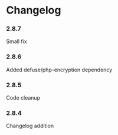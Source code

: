 # Changelog

### 2.8.7
Small fix

### 2.8.6
Added defuse/php-encryption dependency

### 2.8.5
Code cleanup

### 2.8.4
Changelog addition